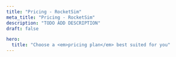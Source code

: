 ```yaml
---
title: "Pricing - RocketSim"
meta_title: "Pricing - RocketSim"
description: "TODO ADD DESCRIPTION"
draft: false

hero:
  title: "Choose a <em>pricing plan</em> best suited for you"
---
```

